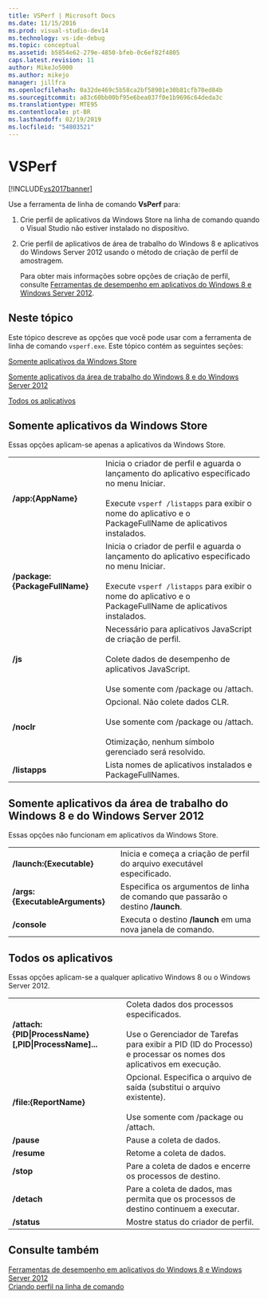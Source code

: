 ```yaml
---
title: VSPerf | Microsoft Docs
ms.date: 11/15/2016
ms.prod: visual-studio-dev14
ms.technology: vs-ide-debug
ms.topic: conceptual
ms.assetid: b5854e62-279e-4850-bfeb-0c6ef82f4805
caps.latest.revision: 11
author: MikeJo5000
ms.author: mikejo
manager: jillfra
ms.openlocfilehash: 0a32de469c5b58ca2bf58901e30b81cfb70ed84b
ms.sourcegitcommit: a83c60bb00bf95e6bea037f0e1b9696c64deda3c
ms.translationtype: MTE95
ms.contentlocale: pt-BR
ms.lasthandoff: 02/19/2019
ms.locfileid: "54803521"
---
```

# <a name="vsperf"></a>VSPerf
[!INCLUDE[vs2017banner](../includes/vs2017banner.md)]

Use a ferramenta de linha de comando **VsPerf** para:  
  
1. Crie perfil de aplicativos da Windows Store na linha de comando quando o Visual Studio não estiver instalado no dispositivo.  
  
2. Crie perfil de aplicativos de área de trabalho do Windows 8 e aplicativos do Windows Server 2012 usando o método de criação de perfil de amostragem.  
  
   Para obter mais informações sobre opções de criação de perfil, consulte [Ferramentas de desempenho em aplicativos do Windows 8 e Windows Server 2012](../profiling/performance-tools-on-windows-8-and-windows-server-2012-applications.md).  
  
##  <a name="BKMK_In_this_topic"></a> Neste tópico  
 Este tópico descreve as opções que você pode usar com a ferramenta de linha de comando `vsperf.exe`. Este tópico contém as seguintes seções:  
  
 [Somente aplicativos da Windows Store](#BKMK_windows_store_apps_only)  
  
 [Somente aplicativos da área de trabalho do Windows 8 e do Windows Server 2012](#BKMK_Windows_8_classic_applications_and_Windows_Server_2012_applications_only)  
  
 [Todos os aplicativos](#BKMK_All_applications)  
  
##  <a name="BKMK_windows_store_apps_only"></a> Somente aplicativos da Windows Store  
 Essas opções aplicam-se apenas a aplicativos da Windows Store.  
  
|||  
|-|-|  
|**/app:{AppName}**|Inicia o criador de perfil e aguarda o lançamento do aplicativo especificado no menu Iniciar.<br /><br /> Execute `vsperf /listapps` para exibir o nome do aplicativo e o PackageFullName de aplicativos instalados.|  
|**/package:{PackageFullName}**|Inicia o criador de perfil e aguarda o lançamento do aplicativo especificado no menu Iniciar.<br /><br /> Execute `vsperf /listapps` para exibir o nome do aplicativo e o PackageFullName de aplicativos instalados.|  
|**/js**|Necessário para aplicativos JavaScript de criação de perfil.<br /><br /> Colete dados de desempenho de aplicativos JavaScript.<br /><br /> Use somente com /package ou /attach.|  
|**/noclr**|Opcional. Não colete dados CLR.<br /><br /> Use somente com /package ou /attach.<br /><br /> Otimização, nenhum símbolo gerenciado será resolvido.|  
|**/listapps**|Lista nomes de aplicativos instalados e PackageFullNames.|  
  
##  <a name="BKMK_Windows_8_classic_applications_and_Windows_Server_2012_applications_only"></a> Somente aplicativos da área de trabalho do Windows 8 e do Windows Server 2012  
 Essas opções não funcionam em aplicativos da Windows Store.  
  
|||  
|-|-|  
|**/launch:{Executable}**|Inicia e começa a criação de perfil do arquivo executável especificado.|  
|**/args:{ExecutableArguments}**|Especifica os argumentos de linha de comando que passarão o destino **/launch**.|  
|**/console**|Executa o destino **/launch** em uma nova janela de comando.|  
  
##  <a name="BKMK_All_applications"></a> Todos os aplicativos  
 Essas opções aplicam-se a qualquer aplicativo Windows 8 ou o Windows Server 2012.  
  
|||  
|-|-|  
|**/attach:{PID&#124;ProcessName}[,PID&#124;ProcessName]...**|Coleta dados dos processos especificados.<br /><br /> Use o Gerenciador de Tarefas para exibir a PID (ID do Processo) e processar os nomes dos aplicativos em execução.|  
|**/file:{ReportName}**|Opcional. Especifica o arquivo de saída (substitui o arquivo existente).<br /><br /> Use somente com /package ou /attach.|  
|**/pause**|Pause a coleta de dados.|  
|**/resume**|Retome a coleta de dados.|  
|**/stop**|Pare a coleta de dados e encerre os processos de destino.|  
|**/detach**|Pare a coleta de dados, mas permita que os processos de destino continuem a executar.|  
|**/status**|Mostre status do criador de perfil.|  
  
## <a name="see-also"></a>Consulte também  
 [Ferramentas de desempenho em aplicativos do Windows 8 e Windows Server 2012](../profiling/performance-tools-on-windows-8-and-windows-server-2012-applications.md)   
 [Criando perfil na linha de comando](../profiling/using-the-profiling-tools-from-the-command-line.md)
